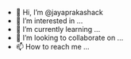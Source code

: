 - 👋 Hi, I’m @jayaprakashack
- 👀 I’m interested in ...
- 🌱 I’m currently learning ...
- 💞️ I’m looking to collaborate on ...
- 📫 How to reach me ...

<!---
jayaprakashack/jayaprakashack is a ✨ special ✨ repository because its `README.md` (this file) appears on your GitHub profile.
You can click the Preview link to take a look at your changes.
--->
